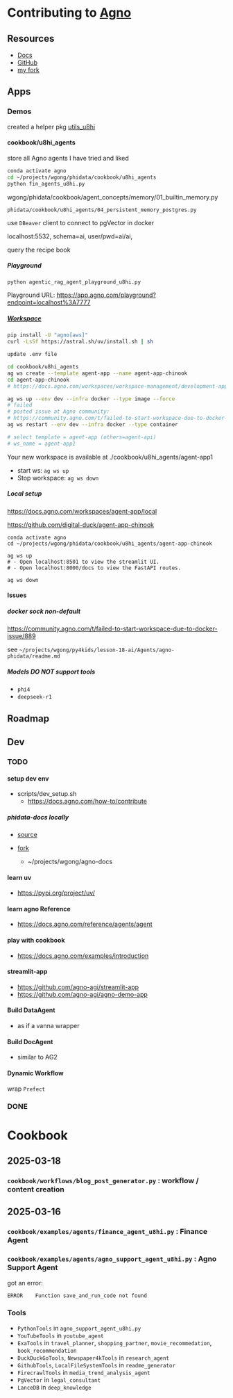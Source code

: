 # Contributing to [Agno](https://www.agno.com/)

## Resources

- [Docs](https://docs.agno.com/introduction)
- [GitHub](https://github.com/agno-agi/agno)
- [my fork](https://github.com/wgong/phidata)

## Apps

### Demos


created a helper pkg [utils_u8hi](https://github.com/digital-duck/st_tools/tree/main/utils-u8hi)

#### cookbook/u8hi_agents
store all Agno agents I have tried and liked

```bash
conda activate agno
cd ~/projects/wgong/phidata/cookbook/u8hi_agents 
python fin_agents_u8hi.py
```

wgong/phidata/cookbook/agent_concepts/memory/01_builtin_memory.py


`phidata/cookbook/u8hi_agents/04_persistent_memory_postgres.py`

use `DBeaver` client to connect to pgVector in docker

localhost:5532, schema=ai, user/pwd=ai/ai, 

query the recipe book

##### Playground

```
python agentic_rag_agent_playground_u8hi.py
```

Playground URL: https://app.agno.com/playground?endpoint=localhost%3A7777


##### [Workspace](https://docs.agno.com/workspaces/introduction)

```bash
pip install -U "agno[aws]"
curl -LsSf https://astral.sh/uv/install.sh | sh

update .env file

cd cookbook/u8hi_agents
ag ws create --template agent-app --name agent-app-chinook
cd agent-app-chinook
# https://docs.agno.com/workspaces/workspace-management/development-app

ag ws up --env dev --infra docker --type image --force
# failed
# posted issue at Agno community:
# https://community.agno.com/t/failed-to-start-workspace-due-to-docker-issue/889
ag ws restart --env dev --infra docker --type container

# select template = agent-app (others=agent-api)
# ws_name = agent-app1

```
Your new workspace is available at ./cookbook/u8hi_agents/agent-app1

- start ws: `ag ws up`
- Stop workspace: `ag ws down`

##### Local setup


https://docs.agno.com/workspaces/agent-app/local

https://github.com/digital-duck/agent-app-chinook

```
conda activate agno
cd ~/projects/wgong/phidata/cookbook/u8hi_agents/agent-app-chinook

ag ws up
# - Open localhost:8501 to view the streamlit UI.
# - Open localhost:8000/docs to view the FastAPI routes.

ag ws down
```

#### Issues 

##### docker sock non-default

https://community.agno.com/t/failed-to-start-workspace-due-to-docker-issue/889

see `~/projects/wgong/py4kids/lesson-18-ai/Agents/agno-phidata/readme.md`

##### Models DO NOT support tools
- `phi4` 
- `deepseek-r1` 

## Roadmap

## Dev

###  TODO

#### setup dev env

- scripts/dev_setup.sh
    - https://docs.agno.com/how-to/contribute

##### phidata-docs locally
- [source](https://github.com/agno-agi/phidata-docs)

- [fork](https://github.com/wgong/agno-docs)
    - ~/projects/wgong/agno-docs


#### learn uv

- https://pypi.org/project/uv/

#### learn agno Reference

- https://docs.agno.com/reference/agents/agent

#### play with cookbook

- https://docs.agno.com/examples/introduction

#### streamlit-app
- https://github.com/agno-agi/streamlit-app
- https://github.com/agno-agi/agno-demo-app

#### Build DataAgent
- as if a vanna wrapper

#### Build DocAgent
- similar to AG2

#### Dynamic Workflow
wrap `Prefect`


###  DONE





# Cookbook

## 2025-03-18

### `cookbook/workflows/blog_post_generator.py` : workflow / content creation


## 2025-03-16

### `cookbook/examples/agents/finance_agent_u8hi.py` : Finance Agent


### `cookbook/examples/agents/agno_support_agent_u8hi.py` : Agno Support Agent

got an error:
```
ERROR    Function save_and_run_code not found
```

### Tools

- `PythonTools`  in `agno_support_agent_u8hi.py`
- `YouTubeTools` in `youtube_agent`
- `ExaTools` in `travel_planner`, `shopping_partner`, `movie_recommedation`, `book_recommendation`
- `DuckDuckGoTools`, `Newspaper4kTools` in `research_agent`
- `GithubTools`, `LocalFileSystemTools` in `readme_generator`
- `FirecrawlTools` in `media_trend_analysis_agent`
- `PgVector` in `legal_consultant`
- `LanceDB` in `deep_knowledge`


